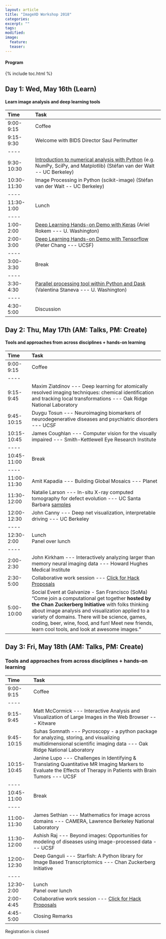 ```yaml
---
layout: article
title: "ImageXD Workshop 2018"
categories:
excerpt: ""
tags:
modified:
image:
  feature:
  teaser:  
---
```


#### Program

{% include toc.html %}

## Day 1: Wed, May 16th (Learn)

#### Learn image analysis and deep learning tools

| Time        | Task    |
|:------------|:--------|
| 9:00-9:15   | <span class="badge warning">Coffee</span>|
| 9:15-9:30   | Welcome with BIDS Director Saul Perlmutter  |
|----
| 9:30-10:30  | [Introduction to numerical analysis with Python](https://github.com/stefanv/imagexd_scientific_python) (e.g. NumPy, SciPy, and Matplotlib) (Stéfan van der Walt -- UC Berkeley) |
| 10:30-11:30 | Image Processing in Python (scikit-image) (Stéfan van der Walt -- UC Berkeley) |
|----
| 11:30-1:00  | <span class="badge warning">Lunch</span>   |
|----
| 1:00-2:00   | [Deep Learning Hands-on Demo with Keras](https://github.com/arokem/conv-nets/) (Ariel Rokem --- U. Washington) |
| 2:00-3:00   | [Deep Learning Hands-on Demo with Tensorflow](https://drive.google.com/drive/folders/17Zb4sOYTAtSUZwKvvNdOSfZu8PecCMOf) (Peter Chang --- UCSF)  |
|----
| 3:00-3:30   | <span class="badge warning">Break</span>   |
|----
| 3:30-4:30   | [Parallel processing tool within Python and Dask](https://github.com/valentina-s/Dask_ImageXD_2018) (Valentina Staneva --- U. Washington) |
|----
| 4:30-5:00   | Discussion |

## Day 2: Thu, May 17th (AM: Talks, PM: Create)

#### Tools and approaches from across disciplines + hands-on learning

| Time        | Task    |
|:------------|:--------|
| 9:00-9:15   | <span class="badge warning">Coffee</span>  |
|----
| 9:15-9:45   | Maxim Ziatdinov --- Deep learning for atomically resolved imaging techniques: chemical identification and tracking local transformations --- Oak Ridge National Laboratory |
| 9:45-10:15  | Duygu Tosun --- Neuroimaging biomarkers of neurodegenerative diseases and psychiatric disorders  --- UCSF |
| 10:15-10:45 | James Coughlan --- Computer vision for the visually impaired --- Smith-Kettlewell Eye Research Institute |
|----
| 10:45-11:00 | <span class="badge warning">Break</span>   |
|----
| 11:00-11:30 | Amit Kapadia --- Building Global Mosaics --- Planet |
| 11:30-12:00 | Natalie Larson --- In-situ X-ray computed tomography for defect evolution --- UC Santa Barbara [samples](https://drive.google.com/drive/folders/1vLhv4iFleESxue3Ca3DYHYjbIQsShYCj?usp=sharing)|
| 12:00-12:30 | John Canny --- Deep net visualization, interpretable driving --- UC Berkeley  |
|----
| 12:30-2:00  | <span class="badge warning">Lunch</span> <br/> <span class="badge success">Panel over lunch</span> |
|----
| 2:00-2:30   | John Kirkham --- Interactively analyzing larger than memory neural imaging data --- Howard Hughes Medical Institute|
| 2:30-5:00   | Collaborative work session --- <a href="https://public.etherpad-mozilla.org/p/ImageXD2018"> Click for Hack Proposals</a>|
| 5:00-10:00   | <span class="badge danger">Social Event at Galvanize - San Francisco (SoMa)</span> <br/> “Come join a computational get together **hosted by the Chan Zuckerberg Initiative** with folks thinking about image analysis and visualization applied to a variety of domains. There will be science, games, coding, beer, wine, food, and fun! Meet new friends, learn cool tools, and look at awesome images.” |


## Day 3: Fri, May 18th (AM: Talks, PM: Create)

### Tools and approaches from across disciplines + hands-on learning


| Time        | Task    |
|:------------|:--------|
| 9:00-9:15   | <span class="badge warning">Coffee</span>  |
|----
| 9:15-9:45   | Matt McCormick --- Interactive Analysis and Visualization of Large Images in the Web Browser  --- Kitware  |
| 9:45-10:15  | Suhas Somnath --- Pycroscopy - a python package for analyzing, storing, and visualizing multidimensional scientific imaging data --- Oak Ridge National Laboratory  |
| 10:15-10:45 | Janine Lupo --- Challenges in Identifying & Translating Quantitative MR Imaging Markers to Evaluate the Effects of Therapy in Patients with Brain Tumors --- UCSF |
|----
| 10:45-11:00 | <span class="badge warning">Break</span>   |
|----
| 11:00-11:30 | James Sethian --- Mathematics for image across domains --- CAMERA, Lawrence Berkeley National Laboratory |
| 11:30-12:00 | Ashish Raj --- Beyond images: Opportunities for modeling of diseases using image-processed data --- UCSF |
| 12:00-12:30 | Deep Ganguli --- Starfish: A Python library for Image Based Transcriptomics --- Chan Zuckerberg Initiative |
|----
| 12:30-2:00  | <span class="badge warning">Lunch</span> <br/> <span class="badge success">Panel over lunch</span> |
| 2:00-4:45   | Collaborative work session --- <a href="https://public.etherpad-mozilla.org/p/ImageXD2018"> Click for Hack Proposals</a>|
| 4:45-5:00   | Closing Remarks |

<a class="btn"> Registration is closed </a>

